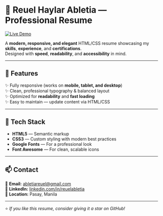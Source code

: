 # 💼 Reuel Haylar Abletia — Professional Resume

<a href="https://reuelabletia.github.io/Professional-Resume/" target="_blank">
    <img src="https://img.shields.io/badge/View_Live_Site-00bfff?style=for-the-badge&logo=google-chrome&logoColor=white" alt="Live Demo">
</a>

A **modern, responsive, and elegant** HTML/CSS resume showcasing my **skills**, **experience**, and **certifications**.  
Designed with **speed**, **readability**, and **accessibility** in mind.

---

## 📌 Features
✨ Fully responsive (works on **mobile, tablet, and desktop**)  
✨ Clean, professional typography & balanced layout  
✨ Optimized for **readability** and **fast loading**  
✨ Easy to maintain — update content via HTML/CSS  

---

## 🚀 Tech Stack
- **HTML5** — Semantic markup
- **CSS3** — Custom styling with modern best practices
- **Google Fonts** — For a professional look
- **Font Awesome** — For clean, scalable icons

---

## 📫 Contact
📧 **Email:** [abletiareuel@gmail.com](mailto:abletiareuel@gmail.com)  
💼 **LinkedIn:** [linkedin.com/in/reuelabletia](https://www.linkedin.com/in/reuelabletia/)  
📍 **Location:** Pasay, Manila  

---

⭐ *If you like this resume, consider giving it a star on GitHub!*  
